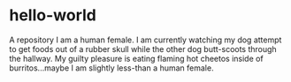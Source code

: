 # hello-world
A repository
I am a human female. I am currently watching my dog attempt to get foods out of a rubber skull while the other dog butt-scoots through the hallway.
My guilty pleasure is eating flaming hot cheetos inside of burritos...maybe I am slightly less-than a human female.
